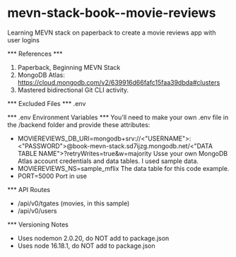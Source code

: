 # mevn-stack-book--movie-reviews
Learning MEVN stack on paperback to create a movie reviews app with user logins

*** References ***
1. Paperback, Beginning MEVN Stack
2. MongoDB Atlas: https://cloud.mongodb.com/v2/639916d66fafc15faa39dbda#clusters
3. Mastered bidirectional Git CLI activity.

*** Excluded Files ***
.env

*** .env Environment Variables ***
You'll need to make your own .env file in the /backend folder and provide these attributes:

* MOVIEREVIEWS_DB_URI=mongodb+srv://<"USERNAME">:<"PASSWORD">@book-mevn-stack.sd7ijzg.mongodb.net/<"DATA TABLE NAME">?retryWrites=true&w=majority
Usse your own MongoDB Atlas account credentials and data tables. I used sample data.
* MOVIEREVIEWS_NS=sample_mflix
The data table for this code example.
* PORT=5000
Port in use


*** API Routes
* /api/v0/tgates (movies, in this sample)
* /api/v0/users

*** Versioning Notes
* Uses nodemon 2.0.20, do NOT add to package.json
* Uses node 16.18.1, do NOT add to package.json